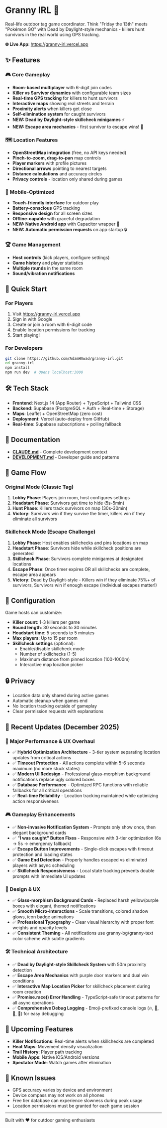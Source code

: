 # Granny IRL 🎯

Real-life outdoor tag game coordinator. Think "Friday the 13th" meets "Pokémon GO" with Dead by Daylight-style mechanics - killers hunt survivors in the real world using GPS tracking.

**🌐 Live App**: https://granny-irl.vercel.app

## ✨ Features

### 🎮 Core Gameplay
- **Room-based multiplayer** with 6-digit join codes
- **Killer vs Survivor dynamics** with configurable team sizes
- **Real-time GPS tracking** for killers to hunt survivors
- **Interactive maps** showing real streets and terrain
- **Proximity alerts** when killers get close
- **Self-elimination system** for caught survivors
- **NEW: Dead by Daylight-style skillcheck minigames** ⚡
- **NEW: Escape area mechanics** - first survivor to escape wins! 🚪

### 🗺️ Location Features
- **OpenStreetMap integration** (free, no API keys needed)
- **Pinch-to-zoom, drag-to-pan** map controls
- **Player markers** with profile pictures
- **Directional arrows** pointing to nearest targets
- **Distance calculations** and accuracy circles
- **Privacy controls** - location only shared during games

### 📱 Mobile-Optimized
- **Touch-friendly interface** for outdoor play
- **Battery-conscious** GPS tracking
- **Responsive design** for all screen sizes
- **Offline-capable** with graceful degradation
- **NEW: Native Android app** with Capacitor wrapper 📲
- **NEW: Automatic permission requests** on app startup 🔒

### 🏆 Game Management
- **Host controls** (kick players, configure settings)
- **Game history** and player statistics
- **Multiple rounds** in the same room
- **Sound/vibration notifications**

## 🚀 Quick Start

### For Players
1. Visit https://granny-irl.vercel.app
2. Sign in with Google
3. Create or join a room with 6-digit code
4. Enable location permissions for tracking
5. Start playing!

### For Developers
```bash
git clone https://github.com/AdamHAwad/granny-irl.git
cd granny-irl
npm install
npm run dev  # Opens localhost:3000
```

## 🛠️ Tech Stack

- **Frontend**: Next.js 14 (App Router) + TypeScript + Tailwind CSS
- **Backend**: Supabase (PostgreSQL + Auth + Real-time + Storage)
- **Maps**: Leaflet + OpenStreetMap (zero cost)
- **Deployment**: Vercel (auto-deploy from GitHub)
- **Real-time**: Supabase subscriptions + polling fallback

## 📖 Documentation

- **[CLAUDE.md](./CLAUDE.md)** - Complete development context
- **[DEVELOPMENT.md](./DEVELOPMENT.md)** - Developer guide and patterns

## 🎯 Game Flow

### Original Mode (Classic Tag)
1. **Lobby Phase**: Players join room, host configures settings
2. **Headstart Phase**: Survivors get time to hide (5s-5min)
3. **Hunt Phase**: Killers track survivors on map (30s-30min)
4. **Victory**: Survivors win if they survive the timer, killers win if they eliminate all survivors

### Skillcheck Mode (Escape Challenge)
1. **Lobby Phase**: Host enables skillchecks and pins locations on map
2. **Headstart Phase**: Survivors hide while skillcheck positions are generated
3. **Skillcheck Phase**: Survivors complete minigames at designated locations
4. **Escape Phase**: Once timer expires OR all skillchecks are complete, escape area appears
5. **Victory**: Dead by Daylight-style - Killers win if they eliminate 75%+ of survivors, Survivors win if enough escape (individual escapes matter!)

## 📝 Configuration

Game hosts can customize:
- **Killer count**: 1-3 killers per game
- **Round length**: 30 seconds to 30 minutes
- **Headstart time**: 5 seconds to 5 minutes
- **Max players**: Up to 15 per room
- **Skillcheck settings** (optional):
  - Enable/disable skillcheck mode
  - Number of skillchecks (1-5)
  - Maximum distance from pinned location (100-1000m)
  - Interactive map location picker

## 🔒 Privacy

- Location data only shared during active games
- Automatic cleanup when games end
- No location tracking outside of gameplay
- Clear permission requests with explanations

## 🌟 Recent Updates (December 2025)

### 🚀 **Major Performance & UX Overhaul**
- ✅ **Hybrid Optimization Architecture** - 3-tier system separating location updates from critical actions
- ✅ **Timeout Protection** - All actions complete within 5-6 seconds maximum (no more stuck states)
- ✅ **Modern UI Redesign** - Professional glass-morphism background notifications replace ugly colored boxes
- ✅ **Database Performance** - Optimized RPC functions with reliable fallbacks for all critical operations
- ✅ **Real-time Reliability** - Location tracking maintained while optimizing action responsiveness

### 🎮 **Gameplay Enhancements**
- ✅ **Non-invasive Notification System** - Prompts only show once, then elegant background cards
- ✅ **"I was caught" Button Fixes** - Responsive with 3-tier optimization (6s → 5s → emergency fallback)
- ✅ **Escape Button Improvements** - Single-click escapes with timeout protection and loading states
- ✅ **Game End Detection** - Properly handles escaped vs eliminated players with async scheduling
- ✅ **Skillcheck Responsiveness** - Local state tracking prevents double prompts with immediate UI updates

### 🎨 **Design & UX**
- ✅ **Glass-morphism Background Cards** - Replaced harsh yellow/purple boxes with elegant, themed notifications
- ✅ **Smooth Micro-interactions** - Scale transitions, colored shadow glows, icon badge animations
- ✅ **Professional Typography** - Clear visual hierarchy with proper font weights and opacity levels
- ✅ **Consistent Theming** - All notifications use granny-bg/granny-text color scheme with subtle gradients

### 🛠️ **Technical Architecture**  
- ✅ **Dead by Daylight-style Skillcheck System** with 50m proximity detection
- ✅ **Escape Area Mechanics** with purple door markers and dual win conditions
- ✅ **Interactive Map Location Picker** for skillcheck placement during room creation
- ✅ **Promise.race() Error Handling** - TypeScript-safe timeout patterns for all async operations
- ✅ **Comprehensive Debug Logging** - Emoji-prefixed console logs (🔥, 🚪, 🎯, 📍) for easy debugging

## 🔮 Upcoming Features

- **Killer Notifications**: Real-time alerts when skillchecks are completed
- **Heat Maps**: Movement density visualization
- **Trail History**: Player path tracking  
- **Mobile Apps**: Native iOS/Android versions
- **Spectator Mode**: Watch games after elimination

## 🐛 Known Issues

- GPS accuracy varies by device and environment
- Device compass may not work on all phones
- Free tier database can experience slowness during peak usage
- Location permissions must be granted for each game session

---

Built with ❤️ for outdoor gaming enthusiasts